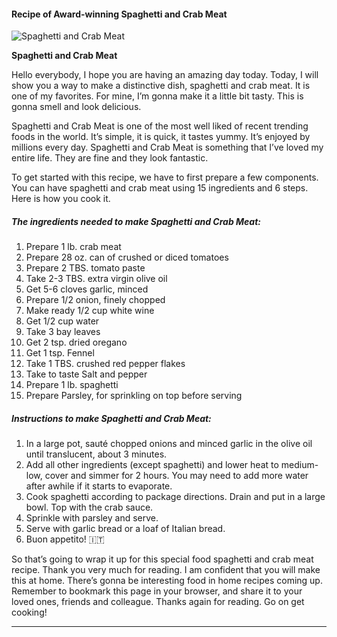             

#### Recipe of Award-winning Spaghetti and Crab Meat

![Spaghetti and Crab Meat](https://img-global.cpcdn.com/recipes/04749d9e2ebdef78/751x532cq70/spaghetti-and-crab-meat-recipe-main-photo.jpg)

**Spaghetti and Crab Meat**

Hello everybody, I hope you are having an amazing day today. Today, I will show you a way to make a distinctive dish, spaghetti and crab meat. It is one of my favorites. For mine, I’m gonna make it a little bit tasty. This is gonna smell and look delicious.

Spaghetti and Crab Meat is one of the most well liked of recent trending foods in the world. It’s simple, it is quick, it tastes yummy. It’s enjoyed by millions every day. Spaghetti and Crab Meat is something that I’ve loved my entire life. They are fine and they look fantastic.

To get started with this recipe, we have to first prepare a few components. You can have spaghetti and crab meat using 15 ingredients and 6 steps. Here is how you cook it.

##### The ingredients needed to make Spaghetti and Crab Meat:

1.  Prepare 1 lb. crab meat
2.  Prepare 28 oz. can of crushed or diced tomatoes
3.  Prepare 2 TBS. tomato paste
4.  Take 2-3 TBS. extra virgin olive oil
5.  Get 5-6 cloves garlic, minced
6.  Prepare 1/2 onion, finely chopped
7.  Make ready 1/2 cup white wine
8.  Get 1/2 cup water
9.  Take 3 bay leaves
10.  Get 2 tsp. dried oregano
11.  Get 1 tsp. Fennel
12.  Take 1 TBS. crushed red pepper flakes
13.  Take to taste Salt and pepper
14.  Prepare 1 lb. spaghetti
15.  Prepare Parsley, for sprinkling on top before serving

##### Instructions to make Spaghetti and Crab Meat:

1.  In a large pot, sauté chopped onions and minced garlic in the olive oil until translucent, about 3 minutes.
2.  Add all other ingredients (except spaghetti) and lower heat to medium-low, cover and simmer for 2 hours. You may need to add more water after awhile if it starts to evaporate.
3.  Cook spaghetti according to package directions. Drain and put in a large bowl. Top with the crab sauce.
4.  Sprinkle with parsley and serve.
5.  Serve with garlic bread or a loaf of Italian bread.
6.  Buon appetito! 🇮🇹

So that’s going to wrap it up for this special food spaghetti and crab meat recipe. Thank you very much for reading. I am confident that you will make this at home. There’s gonna be interesting food in home recipes coming up. Remember to bookmark this page in your browser, and share it to your loved ones, friends and colleague. Thanks again for reading. Go on get cooking!

* * *